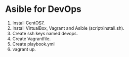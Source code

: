 # Asible for DevOps

1. Install CentOS7.
2. Install VirtualBox, Vagrant and Asible (script/install.sh). 
3. Create ssh keys named devops.
4. Create Vagrantfile.
5. Create playbook.yml
6. vagrant up.
